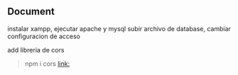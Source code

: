 ## Document

instalar xampp, ejecutar apache y mysql
subir archivo de database, cambiar configuracion de acceso

add libreria de cors
> npm i cors [link:](https://www.npmjs.com/package/cors)
